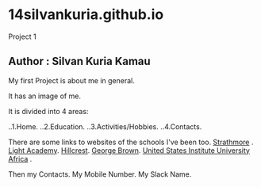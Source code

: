 # 14silvankuria.github.io
Project 1
## Author : Silvan Kuria Kamau
My first Project is about me in general.


It has an image of me.


It is divided into 4 areas:


..1.Home.
..2.Education.
..3.Activities/Hobbies.
..4.Contacts.

There are some links to websites of the schools I've been too.
[Strathmore](https://www.strathmore.ac.ke) .
[Light Academy](https://www.lis.sc.ke).
[Hillcrest](https://www.hillcrest.ac.ke).
[George Brown](https://www.georgebrown.ca).
[United States Institute University Africa](https://www.usiu.ac.ke) .

Then my Contacts.
My Mobile Number.
My Slack Name.

